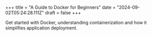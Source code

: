 +++
title = "A Guide to Docker for Beginners"
date = "2024-09-02T05:24:28.111Z"
draft = false
+++

  Get started with Docker, understanding containerization and how it simplifies application deployment.
        